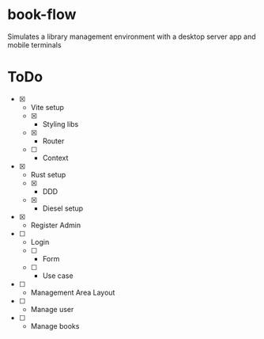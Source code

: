 # book-flow
 Simulates a library management environment with a desktop server app and mobile terminals

# ToDo
- [X] - Vite setup
  - [X] - Styling libs
  - [X] - Router
  - [ ] - Context
- [X] - Rust setup
  - [X] - DDD
  - [X] - Diesel setup
- [X] - Register Admin
- [ ] - Login
  - [ ] - Form
  - [ ] - Use case
- [ ] - Management Area Layout
- [ ] - Manage user
- [ ] - Manage books

